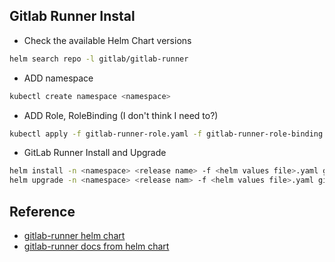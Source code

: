 ## Gitlab Runner Instal

- Check the available Helm Chart versions
```bash
helm search repo -l gitlab/gitlab-runner
```

- ADD namespace
```bash
kubectl create namespace <namespace>
```

- ADD Role, RoleBinding (I don't think I need to?)
```bash
kubectl apply -f gitlab-runner-role.yaml -f gitlab-runner-role-binding.yaml -n <namespace>
```

- GitLab Runner Install and Upgrade
```bash
helm install -n <namespace> <release name> -f <helm values file>.yaml gitlab/gitlab-runner
helm upgrade -n <namespace> <release nam> -f <helm values file>.yaml gitlab/gitlab-runner
```

## Reference
- [gitlab-runner helm chart](https://gitlab.com/gitlab-org/charts/gitlab-runner)
- [gitlab-runner docs from helm chart](https://docs.gitlab.com/runner/install/kubernetes.html)